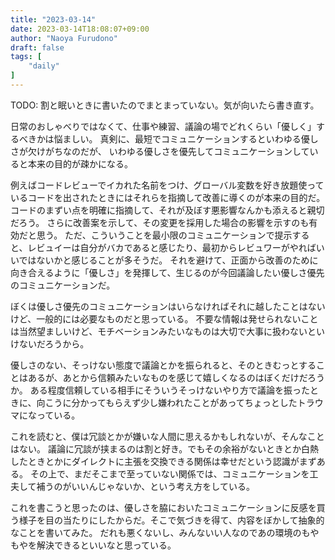 ```yaml
---
title: "2023-03-14"
date: 2023-03-14T18:08:07+09:00
author: "Naoya Furudono"
draft: false
tags: [
    "daily"
]
---
```


TODO: 割と眠いときに書いたのでまとまっていない。気が向いたら書き直す。

日常のおしゃべりではなくて、仕事や練習、議論の場でどれくらい「優しく」するべきかは悩ましい。
真剣に、最短でコミュニケーションするといわゆる優しさが欠けがちなのだが、
いわゆる優しさを優先してコミュニケーションしていると本来の目的が疎かになる。

例えばコードレビューでイカれた名前をつけ、グローバル変数を好き放題使っているコードを出されたときにはそれらを指摘して改善に導くのが本来の目的だ。
コードのまずい点を明確に指摘して、それが及ぼす悪影響なんかも添えると親切だろう。
さらに改善案を示して、その変更を採用した場合の影響を示すのも有効だと思う。
ただ、こういうことを最小限のコミュニケーションで提示すると、レビュイーは自分がバカであると感じたり、最初からレビュワーがやればいいではないかと感じることが多そうだ。
それを避けて、正面から改善のために向き合えるように「優しさ」を発揮して、生じるのが今回議論したい優しさ優先のコミュニケーションだ。

ぼくは優しさ優先のコミュニケーションはいらなければそれに越したことはないけど、一般的には必要なものだと思っている。
不要な情報は発せられないことは当然望ましいけど、モチベーションみたいなものは大切で大事に扱わないといけないだろうから。

優しさのない、そっけない態度で議論とかを振られると、そのときむっとすることはあるが、あとから信頼みたいなものを感じて嬉しくなるのはぼくだけだろうか。
ある程度信頼している相手にそういうそっけないやり方で議論を振ったときに、向こうに分かってもらえず少し嫌われたことがあってちょっとしたトラウマになっている。

これを読むと、僕は冗談とかが嫌いな人間に思えるかもしれないが、そんなことはない。
議論に冗談が挟まるのは割と好き。でもその余裕がないときとか白熱したときとかにダイレクトに主張を交換できる関係は幸せだという認識がまずある。
その上で、まだそこまで至っていない関係では、コミュニケーションを工夫して補うのがいいんじゃないか、という考え方をしている。

これを書こうと思ったのは、優しさを脇においたコミュニケーションに反感を買う様子を目の当たりにしたからだ。そこで気づきを得て、内容をぼかして抽象的なことを書いてみた。
だれも悪くないし、みんないい人なのであの環境のもやもやを解決できるといいなと思っている。

